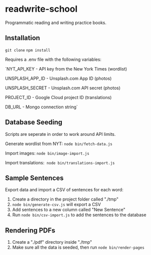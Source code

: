 # readwrite-school

Programmatic reading and writing practice books.

## Installation

`git clone`
`npm install`

Requires a .env file with the following variables:

`NYT_API_KEY - API key from the New York Times (wordlist)

UNSPLASH_APP_ID - Unsplash.com App ID (photos)

UNSPLASH_SECRET - Unsplash.com API secret (photos)

PROJECT_ID - Google Cloud project ID (translations)

DB_URL - Mongo connection string`

## Database Seeding

Scripts are seperate in order to work around API limits.

Generate wordlist from NYT: `node bin/fetch-data.js`

Import images: `node bin/image-import.js`

Import translations:  `node bin/translations-import.js`

## Sample Sentences

Export data and import a CSV of sentences for each word:

1. Create a directory in the project folder called "./tmp"
2. `node bin/generate-csv.js` will export a CSV
3. Add sentences to a new column called "New Sentence"
4. Run `node bin/csv-import.js` to add the sentences to the database

## Rendering PDFs

1. Create a "./pdf" directory inside "./tmp"
2. Make sure all the data is seeded, then run `node bin/render-pages`